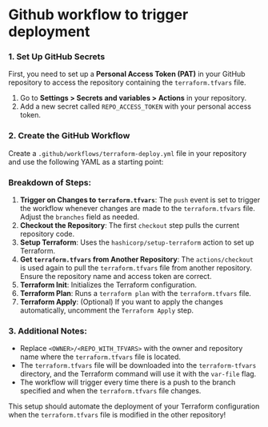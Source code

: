 # Github workflow to trigger deployment
### 1. **Set Up GitHub Secrets**

First, you need to set up a **Personal Access Token (PAT)** in your GitHub repository to access the repository containing the `terraform.tfvars` file.

1. Go to **Settings > Secrets and variables > Actions** in your repository.
2. Add a new secret called `REPO_ACCESS_TOKEN` with your personal access token.

### 2. **Create the GitHub Workflow**

Create a `.github/workflows/terraform-deploy.yml` file in your repository and use the following YAML as a starting point:

### Breakdown of Steps:

1. **Trigger on Changes to `terraform.tfvars`**: The `push` event is set to trigger the workflow whenever changes are made to the `terraform.tfvars` file. Adjust the `branches` field as needed.
2. **Checkout the Repository**: The first `checkout` step pulls the current repository code.
3. **Setup Terraform**: Uses the `hashicorp/setup-terraform` action to set up Terraform.
4. **Get `terraform.tfvars` from Another Repository**: The `actions/checkout` is used again to pull the `terraform.tfvars` file from another repository. Ensure the repository name and access token are correct.
5. **Terraform Init**: Initializes the Terraform configuration.
6. **Terraform Plan**: Runs a `terraform plan` with the `terraform.tfvars` file.
7. **Terraform Apply**: (Optional) If you want to apply the changes automatically, uncomment the `Terraform Apply` step.

### 3. **Additional Notes**:

- Replace `<OWNER>/<REPO_WITH_TFVARS>` with the owner and repository name where the `terraform.tfvars` file is located.
- The `terraform.tfvars` file will be downloaded into the `terraform-tfvars` directory, and the Terraform command will use it with the `var-file` flag.
- The workflow will trigger every time there is a push to the branch specified and when the `terraform.tfvars` file changes.

This setup should automate the deployment of your Terraform configuration when the `terraform.tfvars` file is modified in the other repository!

